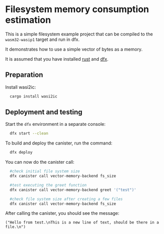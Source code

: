 # Filesystem memory consumption estimation

This is a simple filesystem example project that can be compiled to the `wasm32-wasip1` target and run in dfx.

It demonstrates how to use a simple vector of bytes as a memory.

It is assumed that you have installed [rust](https://doc.rust-lang.org/book/ch01-01-installation.html) and [dfx](https://internetcomputer.org/docs/current/developer-docs/setup/install/).


## Preparation

Install wasi2ic:
```bash
  cargo install wasi2ic
```

## Deployment and testing

Start the `dfx` environment in a separate console:
```bash
  dfx start --clean
```

To build and deploy the canister, run the command:
```bash
  dfx deploy
```

You can now do the canister call:
```bash
  #check initial file system size
  dfx canister call vector-memory-backend fs_size

  #test executing the greet function
  dfx canister call vector-memory-backend greet '("test")'

  #check file system size after creating a few files
  dfx canister call vector-memory-backend fs_size
```

After calling the canister, you should see the message:

`("Hello from test.\nThis is a new line of text, should be there in a file.\n")`
 
